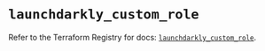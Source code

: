 # `launchdarkly_custom_role`

Refer to the Terraform Registry for docs: [`launchdarkly_custom_role`](https://registry.terraform.io/providers/launchdarkly/launchdarkly/2.25.0/docs/resources/custom_role).
